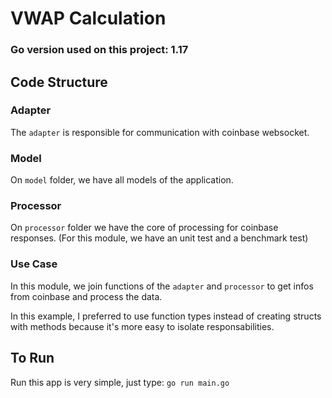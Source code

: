 # VWAP Calculation

### Go version used on this project: 1.17

## Code Structure

### Adapter
The `adapter` is responsible for communication with coinbase websocket.

### Model
On `model` folder, we have all models of the application.

### Processor
On `processor` folder we have the core of processing for coinbase responses.
(For this module, we have an unit test and a benchmark test)

### Use Case
In this module, we join functions of the `adapter` and `processor` to get infos from coinbase and process the data.

In this example, I preferred to use function types instead of creating structs with methods because it's more easy to isolate responsabilities.  

## To Run
Run this app is very simple, just type: `go run main.go` 
